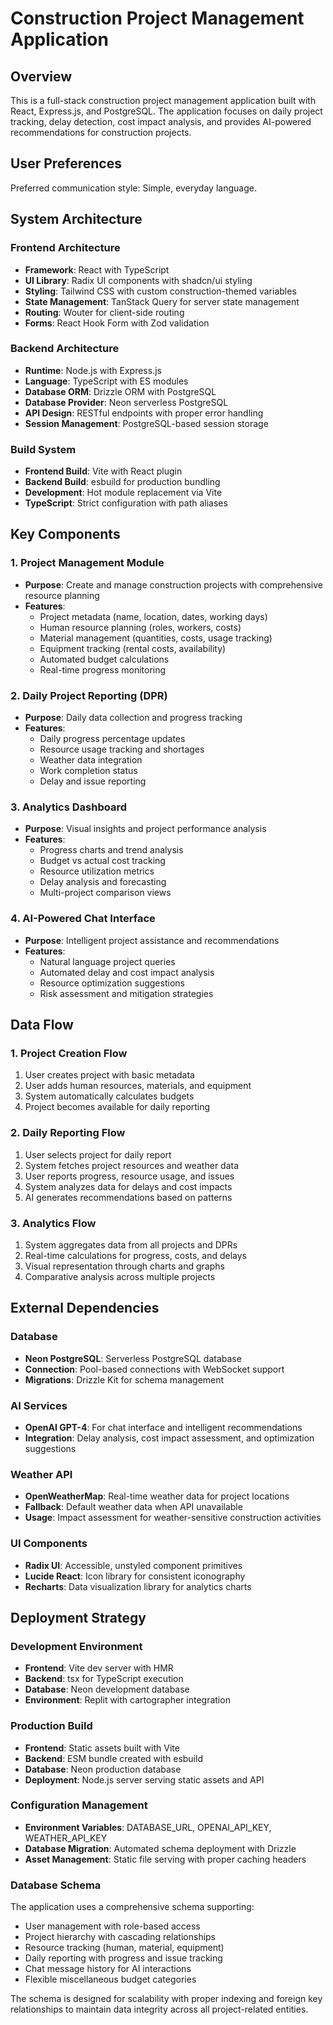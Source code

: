 # Construction Project Management Application

## Overview

This is a full-stack construction project management application built with React, Express.js, and PostgreSQL. The application focuses on daily project tracking, delay detection, cost impact analysis, and provides AI-powered recommendations for construction projects.

## User Preferences

Preferred communication style: Simple, everyday language.

## System Architecture

### Frontend Architecture
- **Framework**: React with TypeScript
- **UI Library**: Radix UI components with shadcn/ui styling
- **Styling**: Tailwind CSS with custom construction-themed variables
- **State Management**: TanStack Query for server state management
- **Routing**: Wouter for client-side routing
- **Forms**: React Hook Form with Zod validation

### Backend Architecture
- **Runtime**: Node.js with Express.js
- **Language**: TypeScript with ES modules
- **Database ORM**: Drizzle ORM with PostgreSQL
- **Database Provider**: Neon serverless PostgreSQL
- **API Design**: RESTful endpoints with proper error handling
- **Session Management**: PostgreSQL-based session storage

### Build System
- **Frontend Build**: Vite with React plugin
- **Backend Build**: esbuild for production bundling
- **Development**: Hot module replacement via Vite
- **TypeScript**: Strict configuration with path aliases

## Key Components

### 1. Project Management Module
- **Purpose**: Create and manage construction projects with comprehensive resource planning
- **Features**:
  - Project metadata (name, location, dates, working days)
  - Human resource planning (roles, workers, costs)
  - Material management (quantities, costs, usage tracking)
  - Equipment tracking (rental costs, availability)
  - Automated budget calculations
  - Real-time progress monitoring

### 2. Daily Project Reporting (DPR)
- **Purpose**: Daily data collection and progress tracking
- **Features**:
  - Daily progress percentage updates
  - Resource usage tracking and shortages
  - Weather data integration
  - Work completion status
  - Delay and issue reporting

### 3. Analytics Dashboard
- **Purpose**: Visual insights and project performance analysis
- **Features**:
  - Progress charts and trend analysis
  - Budget vs actual cost tracking
  - Resource utilization metrics
  - Delay analysis and forecasting
  - Multi-project comparison views

### 4. AI-Powered Chat Interface
- **Purpose**: Intelligent project assistance and recommendations
- **Features**:
  - Natural language project queries
  - Automated delay and cost impact analysis
  - Resource optimization suggestions
  - Risk assessment and mitigation strategies

## Data Flow

### 1. Project Creation Flow
1. User creates project with basic metadata
2. User adds human resources, materials, and equipment
3. System automatically calculates budgets
4. Project becomes available for daily reporting

### 2. Daily Reporting Flow
1. User selects project for daily report
2. System fetches project resources and weather data
3. User reports progress, resource usage, and issues
4. System analyzes data for delays and cost impacts
5. AI generates recommendations based on patterns

### 3. Analytics Flow
1. System aggregates data from all projects and DPRs
2. Real-time calculations for progress, costs, and delays
3. Visual representation through charts and graphs
4. Comparative analysis across multiple projects

## External Dependencies

### Database
- **Neon PostgreSQL**: Serverless PostgreSQL database
- **Connection**: Pool-based connections with WebSocket support
- **Migrations**: Drizzle Kit for schema management

### AI Services
- **OpenAI GPT-4**: For chat interface and intelligent recommendations
- **Integration**: Delay analysis, cost impact assessment, and optimization suggestions

### Weather API
- **OpenWeatherMap**: Real-time weather data for project locations
- **Fallback**: Default weather data when API unavailable
- **Usage**: Impact assessment for weather-sensitive construction activities

### UI Components
- **Radix UI**: Accessible, unstyled component primitives
- **Lucide React**: Icon library for consistent iconography
- **Recharts**: Data visualization library for analytics charts

## Deployment Strategy

### Development Environment
- **Frontend**: Vite dev server with HMR
- **Backend**: tsx for TypeScript execution
- **Database**: Neon development database
- **Environment**: Replit with cartographer integration

### Production Build
- **Frontend**: Static assets built with Vite
- **Backend**: ESM bundle created with esbuild
- **Database**: Neon production database
- **Deployment**: Node.js server serving static assets and API

### Configuration Management
- **Environment Variables**: DATABASE_URL, OPENAI_API_KEY, WEATHER_API_KEY
- **Database Migration**: Automated schema deployment with Drizzle
- **Asset Management**: Static file serving with proper caching headers

### Database Schema
The application uses a comprehensive schema supporting:
- User management with role-based access
- Project hierarchy with cascading relationships
- Resource tracking (human, material, equipment)
- Daily reporting with progress and issue tracking
- Chat message history for AI interactions
- Flexible miscellaneous budget categories

The schema is designed for scalability with proper indexing and foreign key relationships to maintain data integrity across all project-related entities.